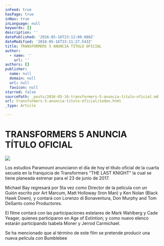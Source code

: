 ```yaml
---
inFeed: true
hasPage: true
inNav: true
inLanguage: null
keywords: []
description: ''
datePublished: '2016-05-16T23:12:00.088Z'
dateModified: '2016-05-16T23:11:27.543Z'
title: TRANSFORMERS 5 ANUNCIA TÍTULO OFICIAL
author:
  - name: ''
    url: ''
authors: []
publisher:
  name: null
  domain: null
  url: null
  favicon: null
starred: false
sourcePath: _posts/2016-05-16-transformers-5-anuncia-titulo-oficial.md
url: transformers-5-anuncia-titulo-oficial/index.html
_type: Article

---
```

# TRANSFORMERS 5 ANUNCIA TÍTULO OFICIAL
![](https://the-grid-user-content.s3-us-west-2.amazonaws.com/45d8d694-e2eb-4073-b169-e24e233a5ee0.jpg)

Los estudios Paramount anunciaron el día de hoy el título oficial de la cuarta secuela en la franquicia de Transformers "THE LAST KNIGHT" la cual se tiene planeada estrenar para el 23 de junio de 2017\.

Michael Bay regresará por 5ta vez como Director de la película con un Guión escrito por Art Marcum, Matt Holloway (Iron Man) y Ken Nolan (Black Hawk Down), y contará con Lorenzo di Bonaventura, Don Murphy and Tom DeSanto como Productores.

El filme contará con las participaciones estelares de Mark Wahlberg y Cade Yeager, quienes participaron en Age of Extintion; y como nuevo elenco estarán participando Isabela Moner y Jerrod Carmichael.

Se ha mencionado que al término de este film se pretende producir una nueva película con Bumblebee
